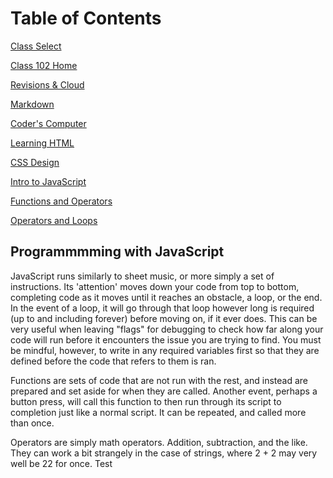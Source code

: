# Table of Contents

[Class Select](../README.md)

[Class 102 Home](../home102.md)

[Revisions & Cloud](revisionsCloud.md)

[Markdown](learningMarkdown.md)

[Coder's Computer](codersComputer.md)

[Learning HTML](learningHTML.md)

[CSS Design](webCSS.md)

[Intro to JavaScript](introJS.md)

[Functions and Operators](functionsOperators.md)

[Operators and Loops](loopsOperators.md)

## Programmmming with JavaScript

JavaScript runs similarly to sheet music, or more simply a set of instructions. Its 'attention' moves down your code from top to bottom, completing code as it moves until it reaches an obstacle, a loop, or the end. In the event of a loop, it will go through that loop however long is required (up to and including forever) before moving on, if it ever does. This can be very useful when leaving "flags" for debugging to check how far along your code will run before it encounters the issue you are trying to find. You must be mindful, however, to write in any required variables first so that they are defined before the code that refers to them is ran.

Functions are sets of code that are not run with the rest, and instead are prepared and set aside for when they are called. Another event, perhaps a button press, will call this function to then run through its script to completion just like a normal script. It can be repeated, and called more than once.

Operators are simply math operators. Addition, subtraction, and the like. They can work a bit strangely in the case of strings, where 2 + 2 may very well be 22 for once.
Test
